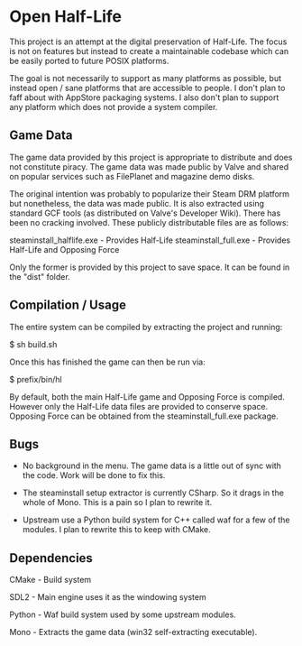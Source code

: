 Open Half-Life
==============

This project is an attempt at the digital preservation of Half-Life.
The focus is not on features but instead to create a maintainable
codebase which can be easily ported to future POSIX platforms.

The goal is not necessarily to support as many platforms as possible,
but instead open / sane platforms that are accessible to people. I
don't plan to faff about with AppStore packaging systems. I also
don't plan to support any platform which does not provide a system
compiler.

Game Data
---------
The game data provided by this project is appropriate to distribute
and does not constitute piracy. The game data was made public by
Valve and shared on popular services such as FilePlanet and magazine
demo disks.

The original intention was probably to popularize their Steam DRM
platform but nonetheless, the data was made public. It is also
extracted using standard GCF tools (as distributed on Valve's
Developer Wiki). There has been no cracking involved. These publicly
distributable files are as follows:

  steaminstall_halflife.exe - Provides Half-Life
  steaminstall_full.exe     - Provides Half-Life and Opposing Force

Only the former is provided by this project to save space. It can
be found in the "dist" folder.

Compilation / Usage
-------------------

The entire system can be compiled by extracting the project and
running:

  $ sh build.sh

Once this has finished the game can then be run via:

  $ prefix/bin/hl

By default, both the main Half-Life game and Opposing Force is
compiled. However only the Half-Life data files are provided to
conserve space. Opposing Force can be obtained from the
steaminstall_full.exe package.

Bugs
----
- No background in the menu. The game data is a little out of sync with
  the code. Work will be done to fix this.

- The steaminstall setup extractor is currently CSharp. So it drags in the
  whole of Mono. This is a pain so I plan to rewrite it.

- Upstream use a Python build system for C++ called waf for a few
  of the modules. I plan to rewrite this to keep with CMake.

Dependencies
------------
CMake  - Build system

SDL2   - Main engine uses it as the windowing system

Python - Waf build system used by some upstream modules.

Mono   - Extracts the game data (win32 self-extracting executable).


